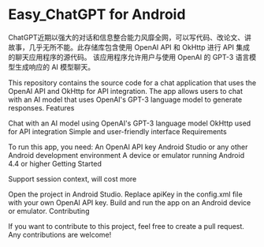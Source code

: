 # Easy_ChatGPT for Android
ChatGPT近期以强大的对话和信息整合能力风靡全网，可以写代码、改论文、讲故事，几乎无所不能。此存储库包含使用 OpenAI API 和 OkHttp 进行 API 集成的聊天应用程序的源代码。 该应用程序允许用户与使用 OpenAI 的 GPT-3 语言模型生成响应的 AI 模型聊天。

This repository contains the source code for a chat application that uses the OpenAI API and OkHttp for API integration. The app allows users to chat with an AI model that uses OpenAI's GPT-3 language model to generate responses. 
Features

Chat with an AI model using OpenAI's GPT-3 language model OkHttp used for API integration Simple and user-friendly interface Requirements

To run this app, you need: An OpenAI API key Android Studio or any other Android development environment A device or emulator running Android 4.4 or higher Getting Started

Support session context, will cost more

Open the project in Android Studio. Replace apiKey in the config.xml file with your own OpenAI API key. Build and run the app on an Android device or emulator. Contributing

If you want to contribute to this project, feel free to create a pull request. Any contributions are welcome!
